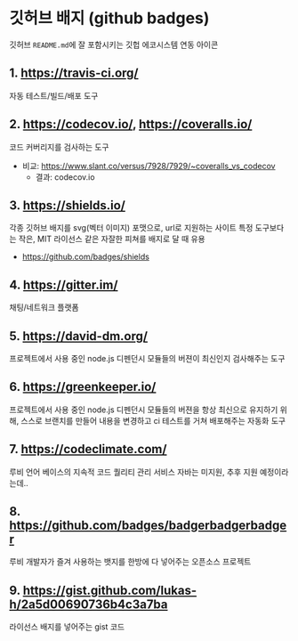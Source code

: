 # 깃허브 배지 (github badges)

깃허브 `README.md`에 잘 포함시키는 깃헙 에코시스템 연동 아이콘


## 1. https://travis-ci.org/

자동 테스트/빌드/배포 도구

## 2. https://codecov.io/, https://coveralls.io/

코드 커버리지를 검사하는 도구

* 비교: https://www.slant.co/versus/7928/7929/~coveralls_vs_codecov
  * 결과: codecov.io

## 3. https://shields.io/

각종 깃허브 배지를 svg(벡터 이미지) 포맷으로, url로 지원하는 사이트
특정 도구보다는 작은, MIT 라이선스 같은 자잘한 피쳐를 배지로 달 때 유용

* https://github.com/badges/shields

## 4. https://gitter.im/

채팅/네트워크 플랫폼

## 5. https://david-dm.org/

프로젝트에서 사용 중인 node.js 디펜던시 모듈들의 버젼이 최신인지 검사해주는 도구

## 6. https://greenkeeper.io/

프로젝트에서 사용 중인 node.js 디펜던시 모듈들의 버젼을 항상 최신으로 유지하기 위해,
스스로 브랜치를 만들어 내용을 변경하고 ci 테스트를 거쳐 배포해주는 자동화 도구

## 7. https://codeclimate.com/

루비 언어 베이스의 지속적 코드 퀄리티 관리 서비스
자바는 미지원, 추후 지원 예정이라는데..

## 8. https://github.com/badges/badgerbadgerbadger

루비 개발자가 즐겨 사용하는 뱃지를 한방에 다 넣어주는 오픈소스 프로젝트

## 9. https://gist.github.com/lukas-h/2a5d00690736b4c3a7ba

라이선스 배지를 넣어주는 gist 코드
